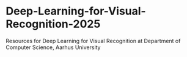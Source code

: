 # Deep-Learning-for-Visual-Recognition-2025

Resources for Deep Learning for Visual Recognition at Department of Computer Science, Aarhus University
